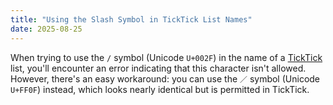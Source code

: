 ```yaml
---
title: "Using the Slash Symbol in TickTick List Names"
date: 2025-08-25
---
```


When trying to use the `/` symbol (Unicode `U+002F`) in the name of a [TickTick](https://ticktick.com/) list, you'll encounter an error indicating that this character isn't allowed.
However, there's an easy workaround: you can use the `／` symbol (Unicode `U+FF0F`) instead, which looks nearly identical but is permitted in TickTick.
